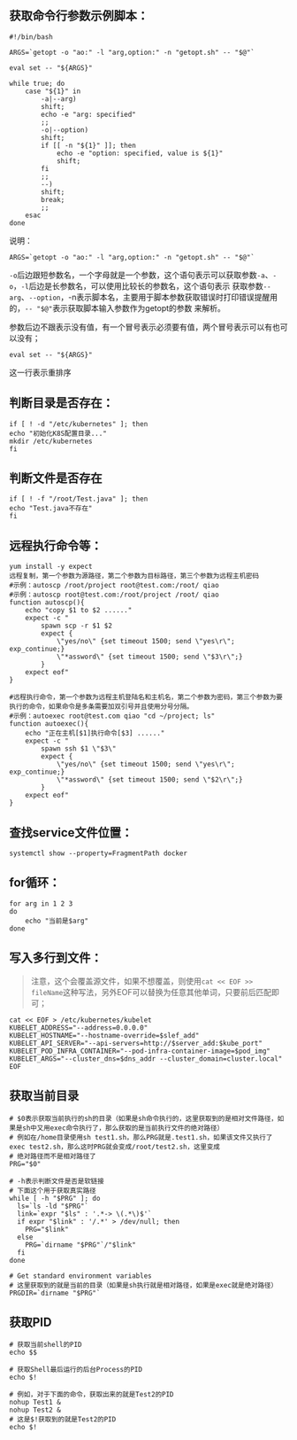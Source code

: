 ## 获取命令行参数示例脚本：
```
#!/bin/bash

ARGS=`getopt -o "ao:" -l "arg,option:" -n "getopt.sh" -- "$@"`
 
eval set -- "${ARGS}"
 
while true; do
    case "${1}" in
        -a|--arg)
        shift;
        echo -e "arg: specified"
        ;;
        -o|--option)
        shift;
        if [[ -n "${1}" ]]; then
            echo -e "option: specified, value is ${1}"
            shift;
        fi
        ;;
        --)
        shift;
        break;
        ;;
    esac
done
```
说明：
```
ARGS=`getopt -o "ao:" -l "arg,option:" -n "getopt.sh" -- "$@"`
```
`-o`后边跟短参数名，一个字母就是一个参数，这个语句表示可以获取参数`-a`、`-o`，`-l`后边是长参数名，可以使用比较长的参数名，这个语句表示
获取参数`--arg`、`--option`，-n表示脚本名，主要用于脚本参数获取错误时打印错误提醒用的，`-- "$@"`表示获取脚本输入参数作为getopt的参数
来解析。

参数后边不跟表示没有值，有一个冒号表示必须要有值，两个冒号表示可以有也可以没有；

```
eval set -- "${ARGS}"
```
这一行表示重排序

## 判断目录是否存在：
```
if [ ! -d "/etc/kubernetes" ]; then
echo "初始化K8S配置目录..."
mkdir /etc/kubernetes
fi
```

## 判断文件是否存在
```
if [ ! -f "/root/Test.java" ]; then
echo "Test.java不存在"
fi
```
	
## 远程执行命令等：
```
yum install -y expect
远程复制，第一个参数为源路径，第二个参数为目标路径，第三个参数为远程主机密码
#示例：autoscp /root/project root@test.com:/root/ qiao
#示例：autoscp root@test.com:/root/project /root/ qiao
function autoscp(){
	echo "copy $1 to $2 ......"
	expect -c "
		spawn scp -r $1 $2
		expect {
			\"yes/no\" {set timeout 1500; send \"yes\r\"; exp_continue;}
			\"*assword\" {set timeout 1500; send \"$3\r\";}
		}
	expect eof"
}

#远程执行命令，第一个参数为远程主机登陆名和主机名，第二个参数为密码，第三个参数为要执行的命令，如果命令是多条需要加双引号并且使用分号分隔。
#示例：autoexec root@test.com qiao "cd ~/project; ls"
function autoexec(){
	echo "正在主机[$1]执行命令[$3] ......"
	expect -c "
		spawn ssh $1 \"$3\"
		expect {
			\"yes/no\" {set timeout 1500; send \"yes\r\"; exp_continue;}
			\"*assword\" {set timeout 1500; send \"$2\r\";}
		}
	expect eof"
}
```

## 查找service文件位置：
```
systemctl show --property=FragmentPath docker
```
	
## for循环：
```
for arg in 1 2 3
do
	echo "当前是$arg"
done
```
	
## 写入多行到文件：
> 注意，这个会覆盖源文件，如果不想覆盖，则使用`cat << EOF >> fileName`这种写法，另外EOF可以替换为任意其他单词，只要前后匹配即可；

```
cat << EOF > /etc/kubernetes/kubelet
KUBELET_ADDRESS="--address=0.0.0.0"
KUBELET_HOSTNAME="--hostname-override=$slef_add"
KUBELET_API_SERVER="--api-servers=http://$server_add:$kube_port"
KUBELET_POD_INFRA_CONTAINER="--pod-infra-container-image=$pod_img"
KUBELET_ARGS="--cluster_dns=$dns_addr --cluster_domain=cluster.local"
EOF
```

## 获取当前目录
```
# $0表示获取当前执行的sh的目录（如果是sh命令执行的，这里获取到的是相对文件路径，如果是sh中又用exec命令执行了，那么获取的是当前执行文件的绝对路径）
# 例如在/home目录使用sh test1.sh，那么PRG就是.test1.sh，如果该文件又执行了exec test2.sh，那么这时PRG就会变成/root/test2.sh，这里变成
# 绝对路径而不是相对路径了
PRG="$0"

# -h表示判断文件是否是软链接
# 下面这个用于获取真实路径
while [ -h "$PRG" ]; do
  ls=`ls -ld "$PRG"`
  link=`expr "$ls" : '.*-> \(.*\)$'`
  if expr "$link" : '/.*' > /dev/null; then
    PRG="$link"
  else
    PRG=`dirname "$PRG"`/"$link"
  fi
done

# Get standard environment variables
# 这里获取到的就是当前的目录（如果是sh执行就是相对路径，如果是exec就是绝对路径）
PRGDIR=`dirname "$PRG"`
```

## 获取PID
```
# 获取当前shell的PID
echo $$

# 获取Shell最后运行的后台Process的PID
echo $!

# 例如，对于下面的命令，获取出来的就是Test2的PID
nohup Test1 &
nohup Test2 &
# 这是$!获取到的就是Test2的PID
echo $!
```